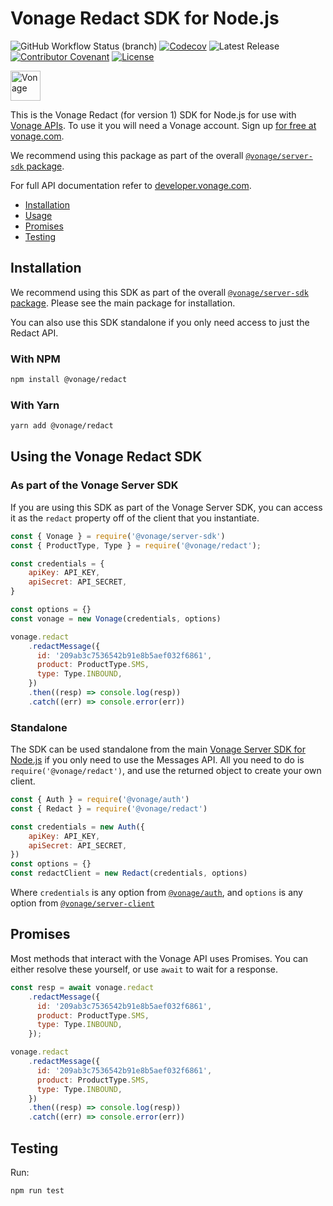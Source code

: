# Vonage Redact SDK for Node.js

![GitHub Workflow Status (branch)](https://img.shields.io/github/workflow/status/vonage/vonage-node-sdk/Vonage/3.x?logo=github&style=flat-square&label=Workflow%20Build)
[![Codecov](https://img.shields.io/codecov/c/github/vonage/vonage-node-sdk?label=Codecov&logo=codecov&style=flat-square)](https://codecov.io/gh/Vonage/vonage-server-sdk)
![Latest Release](https://img.shields.io/npm/v/@vonage/redact)
[![Contributor Covenant](https://img.shields.io/badge/Contributor%20Covenant-v2.0%20adopted-ff69b4.svg?style=flat-square)](../../CODE_OF_CONDUCT.md)
[![License](https://img.shields.io/npm/l/@vonage/redact?label=License&style=flat-square)][license]

<img src="https://developer.nexmo.com/images/logos/vbc-logo.svg" height="48px" alt="Vonage" />

This is the Vonage Redact (for version 1) SDK for Node.js for use with
[Vonage APIs](https://www.vonage.com/). To use it you will need a Vonage
account. Sign up [for free at vonage.com][signup].

We recommend using this package as part of the overall
[`@vonage/server-sdk` package](https://github.com/vonage/vonage-node-sdk).

For full API documentation refer to
[developer.vonage.com](https://developer.vonage.com/).

-   [Installation](#installation)
-   [Usage](#using-the-vonage-redact-sdk)
-   [Promises](#promises)
-   [Testing](#testing)

## Installation

We recommend using this SDK as part of the overall
[`@vonage/server-sdk` package](https://github.com/vonage/vonage-node-sdk).
Please see the main package for installation.

You can also use this SDK standalone if you only need access to just the
Redact API.

### With NPM

```bash
npm install @vonage/redact
```

### With Yarn

```bash
yarn add @vonage/redact
```

## Using the Vonage Redact SDK

### As part of the Vonage Server SDK

If you are using this SDK as part of the Vonage Server SDK, you can access it
as the `redact` property off of the client that you instantiate.

```js
const { Vonage } = require('@vonage/server-sdk')
const { ProductType, Type } = require('@vonage/redact');

const credentials = {
    apiKey: API_KEY,
    apiSecret: API_SECRET,
}

const options = {}
const vonage = new Vonage(credentials, options)

vonage.redact
    .redactMessage({
      id: '209ab3c7536542b91e8b5aef032f6861',
      product: ProductType.SMS,
      type: Type.INBOUND,
    })
    .then((resp) => console.log(resp))
    .catch((err) => console.error(err))
```

### Standalone

The SDK can be used standalone from the main
[Vonage Server SDK for Node.js](https://github.com/vonage/vonage-node-sdk) if
you only need to use the Messages API. All you need to do is
`require('@vonage/redact')`, and use the returned object to create your own
client.

```js
const { Auth } = require('@vonage/auth')
const { Redact } = require('@vonage/redact')

const credentials = new Auth({
    apiKey: API_KEY,
    apiSecret: API_SECRET,
})
const options = {}
const redactClient = new Redact(credentials, options)
```

Where `credentials` is any option from [`@vonage/auth`](https://github.com/Vonage/vonage-node-sdk/tree/3.x/readme/packages/auth#options),
and `options` is any option from [`@vonage/server-client`](https://github.com/Vonage/vonage-node-sdk/tree/3.x/readme/packages/server-client#options)

## Promises

Most methods that interact with the Vonage API uses Promises. You can either
resolve these yourself, or use `await` to wait for a response.

```js
const resp = await vonage.redact
    .redactMessage({
      id: '209ab3c7536542b91e8b5aef032f6861',
      product: ProductType.SMS,
      type: Type.INBOUND,
    });

vonage.redact
    .redactMessage({
      id: '209ab3c7536542b91e8b5aef032f6861',
      product: ProductType.SMS,
      type: Type.INBOUND,
    })
    .then((resp) => console.log(resp))
    .catch((err) => console.error(err))
```

## Testing

Run:

```bash
npm run test
```

[signup]: https://dashboard.nexmo.com/sign-up?utm_source=DEV_REL&utm_medium=github&utm_campaign=node-server-sdk
[license]: ../../LICENSE.txt
